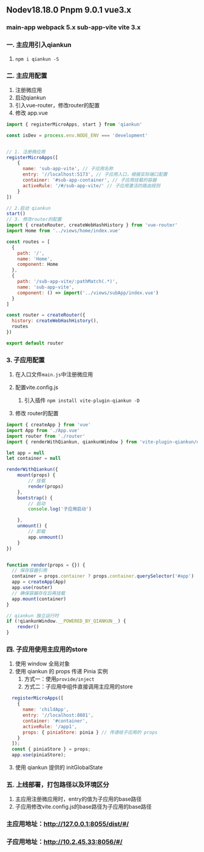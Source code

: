 ## Nodev18.18.0 Pnpm 9.0.1 vue3.x
### main-app webpack 5.x    sub-app-vite vite 3.x

### 一. 主应用引入qiankun

1. `npm i qiankun -S`

### 二. 主应用配置

1. 注册微应用   
2. 启动qiankun
3. 引入vue-router，修改router的配置
4. 修改 app.vue
```js
import { registerMicroApps, start } from 'qiankun'

const isDev = process.env.NODE_ENV === 'development'


// 1. 注册微应用
registerMicroApps([
    {
      name: 'sub-app-vite', // 子应用名称
      entry: '//localhost:5173', // 子应用入口，根据实际端口配置
      container: '#sub-app-container', // 子应用挂载的容器
      activeRule: '/#/sub-app-vite/' // 子应用激活的路由规则
    }
])

// 2.启动 qiankun
start() 
// 3. 修改router的配置
import { createRouter, createWebHashHistory } from 'vue-router'
import Home from '../views/home/index.vue'

const routes = [
  {
    path: '/',
    name: 'Home',
    component: Home
  },
  {
    path: '/sub-app-vite/:pathMatch(.*)',
    name: 'sub-app-vite',
    component: () => import('../views/subApp/index.vue')
  }
]

const router = createRouter({
  history: createWebHashHistory(),
  routes
})

export default router 

```


### 3. 子应用配置
1. 在入口文件`main.js`中注册微应用

2. 配置vite.config.js
    1. 引入插件 `npm install vite-plugin-qiankun -D`
3. 修改 router的配置

```js
import { createApp } from 'vue'
import App from './App.vue'
import router from './router'
import { renderWithQiankun, qiankunWindow } from 'vite-plugin-qiankun/dist/helper'

let app = null
let container = null

renderWithQiankun({
    mount(props) {
        // 挂载
        render(props)
    },
    bootstrap() {
        // 启动
        console.log('子应用启动')

    },
    unmount() {
        // 卸载
        app.unmount()
    }
})


function render(props = {}) {
  // 保存容器引用
  container = props.container ? props.container.querySelector('#app') : document.querySelector('#app')
  app = createApp(App)
  app.use(router)
  // 确保容器存在后再挂载
  app.mount(container)
}

// qiankun 独立运行时
if (!qiankunWindow.__POWERED_BY_QIANKUN__) {
    render()
}


````


### 四. 子应用使用主应用的store
1. 使用 window 全局对象
2. 使用 qiankun 的 props 传递 Pinia 实例
    1. 方式一：使用`provide/inject`
    2. 方式二：子应用中组件直接调用主应用的store
```js
  registerMicroApps([
    {
      name: 'childApp',
      entry: '//localhost:8081',
      container: '#container',
      activeRule: '/app1',
      props: { piniaStore: pinia } // 传递给子应用的 props
    }
  ]);
  const { piniaStore } = props;
  app.use(piniaStore);
```
3. 使用 qiankun 提供的 initGlobalState
  


### 五. 上线部署，打包路径以及环境区分
1. 主应用注册微应用时，entry的值为子应用的base路径
2. 子应用修改vite.config.js的base路径为子应用的base路径


### 主应用地址：http://127.0.0.1:8055/dist/#/
### 子应用地址：http://10.2.45.33:8056/#/